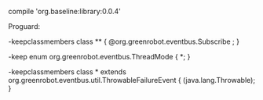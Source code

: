 compile 'org.baseline:library:0.0.4'

Proguard:

-keepclassmembers class ** {
    @org.greenrobot.eventbus.Subscribe <methods>;
}

-keep enum org.greenrobot.eventbus.ThreadMode { *; }

-keepclassmembers class * extends org.greenrobot.eventbus.util.ThrowableFailureEvent {
    <init>(java.lang.Throwable);
}
